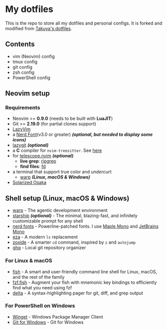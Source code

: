 # My dotfiles

This is the repo to store all my dotfiles and personal configs. It is forked and modified from [Takuya's dotfiles](https://github.com/craftzdog/dotfiles-public).

## Contents

- vim (Neovim) config
- tmux config
- git config
- zsh config
- PowerShell config

## Neovim setup

### Requirements

- Neovim >= **0.9.0** (needs to be built with **LuaJIT**)
- Git >= **2.19.0** (for partial clones support)
- [LazyVim](https://www.lazyvim.org/)
- a [Nerd Font](https://www.nerdfonts.com/)(v3.0 or greater) **_(optional, but needed to display some icons)_**
- [lazygit](https://github.com/jesseduffield/lazygit) **_(optional)_**
- a **C** compiler for `nvim-treesitter`. See [here](https://github.com/nvim-treesitter/nvim-treesitter#requirements)
- for [telescope.nvim](https://github.com/nvim-telescope/telescope.nvim) **_(optional)_**
  - **live grep**: [ripgrep](https://github.com/BurntSushi/ripgrep)
  - **find files**: [fd](https://github.com/sharkdp/fd)
- a terminal that support true color and *undercurl*:
  - [warp](https://www.warp.dev) **_(Linux, macOS & Windows)_**
- [Solarized Osaka](https://github.com/craftzdog/solarized-osaka.nvim)

## Shell setup (Linux, macOS & Windows)

- [warp](https://www.warp.dev) - The agentic development environment
- [starship](https://starship.rs) **_(optional)_** - The minimal, blazing-fast, and infinitely customizable prompt for any shell
- [nerd fonts](https://github.com/ryanoasis/nerd-fonts) - Powerline-patched fonts. I use [Maple Mono](https://github.com/subframe7536/maple-font) and [JetBrains Mono](https://github.com/ryanoasis/nerd-fonts/tree/master/patched-fonts/JetBrainsMono)
- [eza](https://github.com/eza-community/eza) - A modern `ls` replacement
- [zoxide](https://github.com/ajeetdsouza/zoxide) -  A smarter `cd` command, inspired by `z` and `autojump`
- [ghq](https://github.com/x-motemen/ghq) - Local git repository organizer

### For Linux & macOS

- [fish](https://fishshell.com/) - A smart and user-friendly command line shell for Linux, macOS, and the rest of the family
- [fzf.fish](https://github.com/PatrickF1/fzf.fish) - Augment your fish with mnemonic key bindings to efficiently find what you need using fzf
- [delta](https://github.com/dandavison/delta) - A syntax-highlighting pager for git, diff, and grep output

### For PowerShell on Windows

- [Winget](https://github.com/microsoft/winget-cli) - Windows Package Manager Client
- [Git for Windows](https://gitforwindows.org/) - Git for Windows

